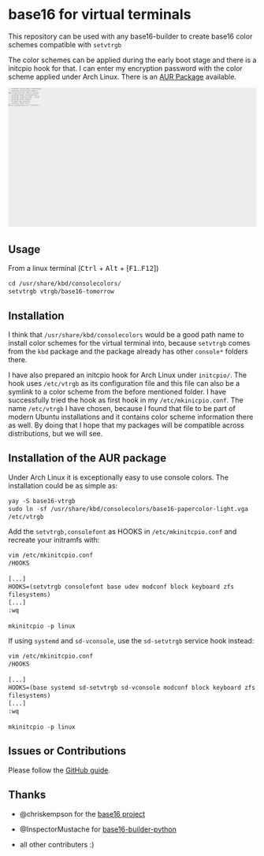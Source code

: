 base16 for virtual terminals
============================

This repository can be used with any base16-builder to create base16 color
schemes compatible with `setvtrgb`

The color schemes can be applied during the early boot stage and there is a
initcpio hook for that. I can enter my encryption password with the color
scheme applied under Arch Linux. There is an
[AUR Package](https://aur.archlinux.org/packages/base16-vtrgb/) available.


![screenshot](screenshot.jpg)


Usage
-----

From a linux terminal (<kbd>Ctrl</kbd> + <kbd>Alt</kbd> +
[<kbd>F1</kbd>..<kbd>F12</kbd>])

```
cd /usr/share/kbd/consolecolors/
setvtrgb vtrgb/base16-tomorrow
```

Installation
------------

I think that `/usr/share/kbd/consolecolors` would be a good path name to
install color schemes for the virtual terminal into, because `setvtrgb` comes
from the `kbd` package and the package already has other `console*` folders
there.

I have also prepared an initcpio hook for Arch Linux under `initcpio/`. The hook
uses `/etc/vtrgb` as its configuration file and this file can also be a symlink
to a color scheme from the before mentioned folder. I have successfully tried
the hook as first hook in my `/etc/mkinicpio.conf`. The name `/etc/vtrgb` I
have chosen, because I found that file to be part of modern Ubuntu installations
and it contains color scheme information there as well. By doing that I hope
that my packages will be compatible across distributions, but we will see.


Installation of the AUR package
-------------------------------

Under Arch Linux it is exceptionally easy to use console colors. The
installation could be as simple as:

```
yay -S base16-vtrgb
sudo ln -sf /usr/share/kbd/consolecolors/base16-papercolor-light.vga /etc/vtrgb
```

Add the `setvtrgb,consolefont` as HOOKS in `/etc/mkinitcpio.conf` and recreate
your initramfs with:

```
vim /etc/mkinitcpio.conf
/HOOKS

[...]
HOOKS=(setvtrgb consolefont base udev modconf block keyboard zfs filesystems)
[...]
:wq

mkinitcpio -p linux
```

If using `systemd` and `sd-vconsole`, use the `sd-setvtrgb` service hook instead:
```
vim /etc/mkinitcpio.conf
/HOOKS

[...]
HOOKS=(base systemd sd-setvtrgb sd-vconsole modconf block keyboard zfs filesystems)
[...]
:wq

mkinitcpio -p linux
```

Issues or Contributions
-----------------------

Please follow the [GitHub guide](https://guides.github.com/activities/contributing-to-open-source/).


Thanks
------

- @chriskempson for the [base16 project](https://github.com/chriskempson/base16)

- @InspectorMustache for
  [base16-builder-python](https://github.com/InspectorMustache/base16-builder-python)

- all other contributers :)
